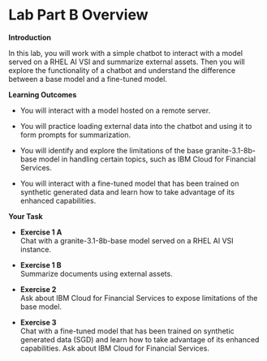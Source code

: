 # Lab Part B Overview

**Introduction**

In this lab, you will work with a simple chatbot to interact with a model served on a RHEL AI VSI and summarize external assets. Then you will explore the functionality of a chatbot and understand the difference between a base model and a fine-tuned model.

**Learning Outcomes**

- You will interact with a model hosted on a remote server.

- You will practice loading external data into the chatbot and using it to form prompts for summarization.

- You will identify and explore the limitations of the base granite-3.1-8b-base model in handling certain topics, such as IBM Cloud for Financial Services.

- You will interact with a fine-tuned model that has been trained on synthetic generated data and learn how to take advantage of its enhanced capabilities.

**Your Task**

- **Exercise 1 A** <br> 
Chat with a granite-3.1-8b-base model served on a RHEL AI VSI instance.

- **Exercise 1 B** <br> 
Summarize documents using external assets.

- **Exercise 2** <br>
Ask about IBM Cloud for Financial Services to expose limitations of the base model.

- **Exercise 3** <br>
Chat with a fine-tuned model that has been trained on synthetic generated data (SGD) and learn how to take advantage of its enhanced capabilities. Ask about IBM Cloud for Financial Services.

